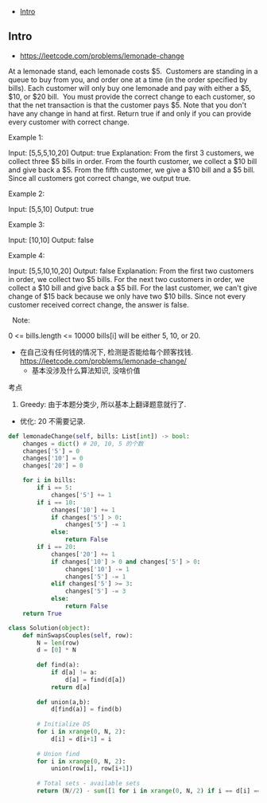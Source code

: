 - [Intro](#intro)

## Intro

- https://leetcode.com/problems/lemonade-change

At a lemonade stand, each lemonade costs $5. 
Customers are standing in a queue to buy from you, and order one at a time (in the order specified by bills).
Each customer will only buy one lemonade and pay with either a $5, $10, or $20 bill.  You must provide the correct change to each customer, so that the net transaction is that the customer pays $5.
Note that you don't have any change in hand at first.
Return true if and only if you can provide every customer with correct change.
 

Example 1:

Input: [5,5,5,10,20]
Output: true
Explanation: 
From the first 3 customers, we collect three $5 bills in order.
From the fourth customer, we collect a $10 bill and give back a $5.
From the fifth customer, we give a $10 bill and a $5 bill.
Since all customers got correct change, we output true.


Example 2:

Input: [5,5,10]
Output: true


Example 3:

Input: [10,10]
Output: false


Example 4:

Input: [5,5,10,10,20]
Output: false
Explanation: 
From the first two customers in order, we collect two $5 bills.
For the next two customers in order, we collect a $10 bill and give back a $5 bill.
For the last customer, we can't give change of $15 back because we only have two $10 bills.
Since not every customer received correct change, the answer is false.

 
Note:

0 <= bills.length <= 10000
bills[i] will be either 5, 10, or 20.







- 在自己没有任何钱的情况下, 检测是否能给每个顾客找钱. https://leetcode.com/problems/lemonade-change/
  - 基本没涉及什么算法知识, 没啥价值


考点
1. Greedy: 由于本题分类少, 所以基本上翻译题意就行了.
  - 优化: 20 不需要记录.


```py
def lemonadeChange(self, bills: List[int]) -> bool:
    changes = dict() # 20, 10, 5 的个数
    changes['5'] = 0
    changes['10'] = 0
    changes['20'] = 0

    for i in bills:
        if i == 5:
            changes['5'] += 1
        if i == 10:
            changes['10'] += 1
            if changes['5'] > 0:
                changes['5'] -= 1
            else:
                return False
        if i == 20:
            changes['20'] += 1
            if changes['10'] > 0 and changes['5'] > 0:
                changes['10'] -= 1
                changes['5'] -= 1
            elif changes['5'] >= 3:
                changes['5'] -= 3
            else:
                return False
    return True
```




```py
class Solution(object):
    def minSwapsCouples(self, row):
        N = len(row)
        d = [0] * N
        
        def find(a):
            if d[a] != a:
                d[a] = find(d[a])
            return d[a]
    
        def union(a,b):
            d[find(a)] = find(b)
        
        # Initialize DS
        for i in xrange(0, N, 2):
            d[i] = d[i+1] = i
        
        # Union find
        for i in xrange(0, N, 2):    
            union(row[i], row[i+1])
        
        # Total sets - available sets
        return (N//2) - sum([1 for i in xrange(0, N, 2) if i == d[i] == d[i+1]])
```




